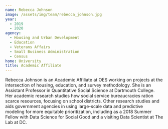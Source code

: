 ```yaml
---
name: Rebecca Johnson
image: /assets/img/team/rebecca_johnson.jpg
year:
  - 2019
  - 2020
agency:
  - Housing and Urban Development
  - Education
  - Veterans Affairs
  - Small Business Administration
  - Census
home: University
title: Academic Affiliate
---
```


Rebecca Johnson is an Academic Affiliate at OES working on projects at the intersection of housing, education, and survey methodology. She is an Assistant Professor in Quantitative Social Science at Dartmouth College. Her academic research studies how social service bureaucracies ration scarce resources, focusing on school districts. Other research  studies and aids government agencies in using large-scale data and predictive modeling for more equitable prioritization, including as a 2018 Summer Fellow with Data Science for Social Good and a visiting Data Scientist at The Lab at DC. 
